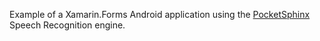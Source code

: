 Example of a Xamarin.Forms Android application using the [PocketSphinx](https://github.com/cmusphinx/pocketsphinx) Speech Recognition engine.
